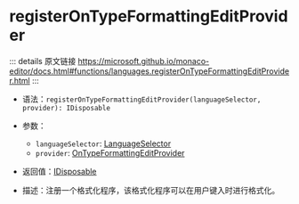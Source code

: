 # registerOnTypeFormattingEditProvider

<backTop />
        
::: details 原文链接
https://microsoft.github.io/monaco-editor/docs.html#functions/languages.registerOnTypeFormattingEditProvider.html
:::

- 语法：`registerOnTypeFormattingEditProvider(languageSelector, provider): IDisposable`

- 参数：
  - `languageSelector`: [LanguageSelector](/api/languages/LanguageSelector.md)
  - `provider`: [OnTypeFormattingEditProvider](/api/languages/OnTypeFormattingEditProvider.md)

- 返回值：[IDisposable](/api/IDisposable.md)

- 描述：注册一个格式化程序，该格式化程序可以在用户键入时进行格式化。